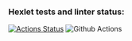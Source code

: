 ### Hexlet tests and linter status:
[![Actions Status](https://github.com/VitalikMetallik/java-project-78/actions/workflows/hexlet-check.yml/badge.svg)](https://github.com/VitalikMetallik/java-project-78/actions)
![Github Actions](https://github.com/VitalikMetallik/java-project-78/actions/workflows/github-actions-demo.yml/badge.svg)
